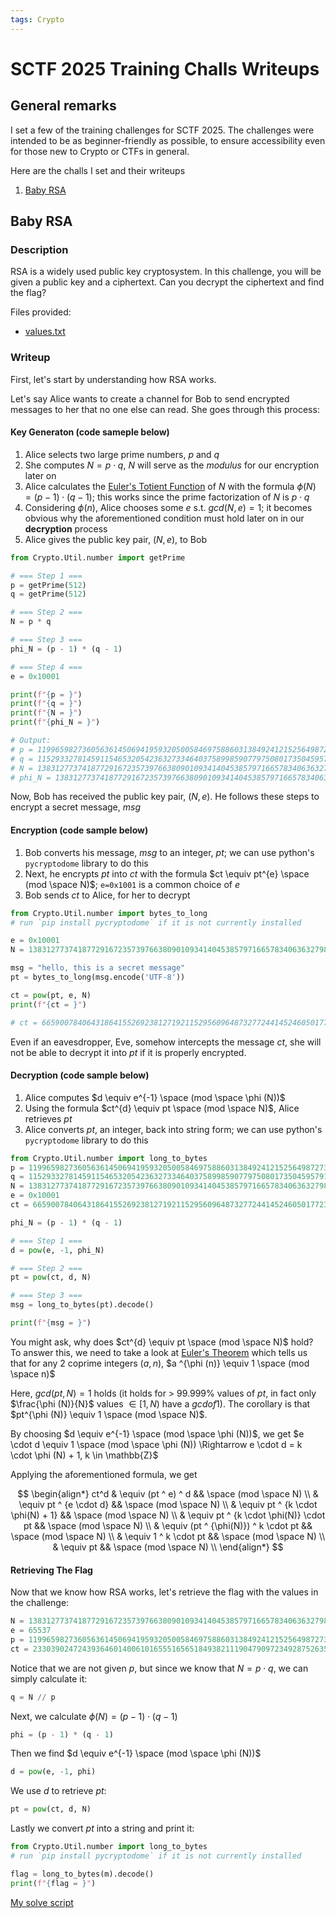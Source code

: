 ```yaml
---
tags: Crypto
---
```


# SCTF 2025 Training Challs Writeups

## General remarks

I set a few of the training challenges for SCTF 2025. The challenges were intended to be as beginner-friendly as possible, to ensure accessibility even for those new to Crypto or CTFs in general.

Here are the challs I set and their writeups

1. [Baby RSA](#baby-rsa)

## Baby RSA

### Description

RSA is a widely used public key cryptosystem. In this challenge, you will be given a public key and a ciphertext. Can you decrypt the ciphertext and find the flag?

Files provided:

- [values.txt](/media/SCTF25/values.txt)

### Writeup

First, let's start by understanding how RSA works.

Let's say Alice wants to create a channel for Bob to send encrypted messages to her that no one else can read. She goes through this process:

#### Key Generaton (code sameple below)

1. Alice selects two large prime numbers, $p$ and $q$
2. She computes $N = p \cdot q$, $N$ will serve as the _modulus_ for our encryption later on
3. Alice calculates the [Euler's Totient Function](https://brilliant.org/wiki/eulers-totient-function/) of $N$ with the formula $\phi (N) = (p - 1) \cdot (q- 1)$; this works since the prime factorization of $N$ is $p \cdot q$
4. Considering $\phi(n)$, Alice chooses some $e$ s.t. $gcd(N, e) = 1$; it becomes obvious why the aforementioned condition must hold later on in our **decryption** process
5. Alice gives the public key pair, $(N, e)$, to Bob

```python
from Crypto.Util.number import getPrime

# === Step 1 === 
p = getPrime(512)
q = getPrime(512)

# === Step 2 ===
N = p * q

# === Step 3 ===
phi_N = (p - 1) * (q - 1)

# === Step 4 ===
e = 0x10001

print(f"{p = }")
print(f"{q = }")
print(f"{N = }")
print(f"{phi_N = }")

# Output:
# p = 11996598273605636145069419593205005846975886031384924121525649872736600857931317463826741254540229918836213397425790401377065109199078890777034271748352803
# q = 11529332781459115465320542363273346403758998590779750801735045957912871132251628344661856090782819674759143792781986640386149201540006310809153803808787383
# N = 138312773741877291672357397663809010934140453857971665783406363279809934372759262739011787973458255321308759704546691267715470612972075635684713198071066863926094313139733670436026979253138676514853751406467734056724479988541636788408198686566031787831322699142635868515592233916796854802444681820907099084549
# phi_N = 138312773741877291672357397663809010934140453857971665783406363279809934372759262739011787973458255321308759704546691267715470612972075635684713198071066840400163258074982060046065022774786425779969129241792810796028649339069646605462390197968686464781729103785445660738550470702486115717243095632831541944364
```

Now, Bob has received the public key pair, $(N,e)$. He follows these steps to encrypt a secret message, $msg$

#### Encryption (code sample below)

1. Bob converts his message, $msg$ to an integer, $pt$; we can use python's `pycryptodome` library to do this
2. Next, he encrypts $pt$ into $ct$ with the formula $ct \equiv pt^{e} \space (mod \space N)$; `e=0x1001` is a common choice of $e$
3. Bob sends $ct$ to Alice, for her to decrypt

```python
from Crypto.Util.number import bytes_to_long
# run `pip install pycryptodome` if it is not currently installed

e = 0x10001
N = 138312773741877291672357397663809010934140453857971665783406363279809934372759262739011787973458255321308759704546691267715470612972075635684713198071066863926094313139733670436026979253138676514853751406467734056724479988541636788408198686566031787831322699142635868515592233916796854802444681820907099084549

msg = "hello, this is a secret message"
pt = bytes_to_long(msg.encode('UTF-8'))

ct = pow(pt, e, N)
print(f"{ct = }")

# ct = 66590078406431864155269238127192115295609648732772441452460501772391677180014077326200367705353791761442972311060357397439413829674643507788438343205587828559626302284973767398769362935501215148162207076851993424099823386066052328564997084130299315404076623317020097274086180469642150794534311465381986880107
```

Even if an eavesdropper, Eve, somehow intercepts the message $ct$, she will not be able to decrypt it into $pt$ if it is properly encrypted.

#### Decryption (code sample below)

1. Alice computes $d \equiv e^{-1} \space (mod \space \phi (N))$
2. Using the formula $ct^{d} \equiv pt \space (mod \space N)$, Alice retrieves $pt$
3. Alice converts $pt$, an integer, back into string form; we can use python's `pycryptodome` library to do this

```python
from Crypto.Util.number import long_to_bytes
p = 11996598273605636145069419593205005846975886031384924121525649872736600857931317463826741254540229918836213397425790401377065109199078890777034271748352803
q = 11529332781459115465320542363273346403758998590779750801735045957912871132251628344661856090782819674759143792781986640386149201540006310809153803808787383
N = 138312773741877291672357397663809010934140453857971665783406363279809934372759262739011787973458255321308759704546691267715470612972075635684713198071066863926094313139733670436026979253138676514853751406467734056724479988541636788408198686566031787831322699142635868515592233916796854802444681820907099084549
e = 0x10001
ct = 66590078406431864155269238127192115295609648732772441452460501772391677180014077326200367705353791761442972311060357397439413829674643507788438343205587828559626302284973767398769362935501215148162207076851993424099823386066052328564997084130299315404076623317020097274086180469642150794534311465381986880107

phi_N = (p - 1) * (q - 1)

# === Step 1 ===
d = pow(e, -1, phi_N)

# === Step 2 === 
pt = pow(ct, d, N)

# === Step 3 === 
msg = long_to_bytes(pt).decode()

print(f"{msg = }")
```

You might ask, why does $ct^{d} \equiv pt \space (mod \space N)$ hold? To answer this, we need to take a look at [Euler's Theorem](https://en.wikipedia.org/wiki/Euler%27s_theorem) which tells us that for any 2 coprime integers $(a, n)$, $a ^{\phi (n)} \equiv 1 \space (mod \space n)$

Here, $gcd(pt, N) = 1$ holds (it holds for > 99.999% values of $pt$, in fact only $\frac{\phi (N)}{N}$ values $\in [1, N)$ have a $gcd of 1$). The corollary is that $pt^{\phi (N)} \equiv 1 \space (mod \space N)$.

By choosing $d \equiv e^{-1} \space (mod \space \phi (N))$, we get $e \cdot d \equiv 1 \space (mod \space \phi (N)) \Rightarrow e \cdot d = k \cdot \phi (N) + 1, k \in \mathbb{Z}$

Applying the aforementioned formula, we get 

$$
\begin{align*}
    ct^d & \equiv (pt ^ e) ^ d && \space (mod \space N) \\
         & \equiv pt ^ {e \cdot d} && \space (mod \space N) \\
         & \equiv pt ^ {k \cdot \phi(N) + 1} && \space (mod \space N) \\
         & \equiv pt ^ {k \cdot \phi(N)} \cdot pt && \space (mod \space N) \\
         & \equiv (pt ^ {\phi(N)}) ^ k \cdot pt && \space (mod \space N) \\
         & \equiv 1 ^ k \cdot pt && \space (mod \space N) \\
         & \equiv pt && \space (mod \space N) \\
\end{align*}
$$

#### Retrieving The Flag

Now that we know how RSA works, let's retrieve the flag with the values in the challenge:

```python
N = 138312773741877291672357397663809010934140453857971665783406363279809934372759262739011787973458255321308759704546691267715470612972075635684713198071066863926094313139733670436026979253138676514853751406467734056724479988541636788408198686566031787831322699142635868515592233916796854802444681820907099084549
e = 65537
p = 11996598273605636145069419593205005846975886031384924121525649872736600857931317463826741254540229918836213397425790401377065109199078890777034271748352803
ct = 23303902472439364601400610165551656518493821119047909723492875263500112136980783683129651013037950319957072514387924720844366993096123785590772579351718636839441852796582801406943584212307393739154583251209665140171544643625178410939109184344556283724001694711941795642330913723038598484869456343973132964577
```

Notice that we are not given $p$, but since we know that $N = p \cdot q$, we can simply calculate it:

```python
q = N // p
```

Next, we calculate $\phi (N) = (p - 1) \cdot (q -1)$

```python
phi = (p - 1) * (q - 1)
```

Then we find $d \equiv e^{-1} \space (mod \space \phi (N))$

```python
d = pow(e, -1, phi)
```

We use $d$ to retrieve $pt$:

```python
pt = pow(ct, d, N)
```

Lastly we convert $pt$ into a string and print it:

```python
from Crypto.Util.number import long_to_bytes
# run `pip install pycryptodome` if it is not currently installed

flag = long_to_bytes(m).decode()
print(f"{flag = }")
```

[My solve script](/media/SCTF25/solve1.py)
